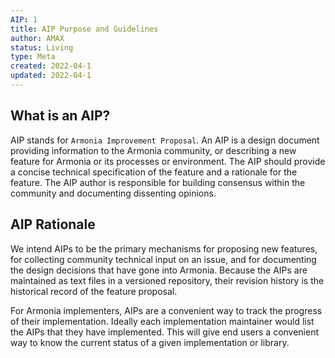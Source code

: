 ```yaml
---
AIP: 1
title: AIP Purpose and Guidelines
author: AMAX
status: Living
type: Meta
created: 2022-04-1
updated: 2022-04-1
---
```


## What is an AIP?

AIP stands for `Armonia Improvement Proposal`. An AIP is a design document providing information to the Armonia community, or describing a new feature for Armonia or its processes or environment. The AIP should provide a concise technical specification of the feature and a rationale for the feature. The AIP author is responsible for building consensus within the community and documenting dissenting opinions.

## AIP Rationale

We intend AIPs to be the primary mechanisms for proposing new features, for collecting community technical input on an issue, and for documenting the design decisions that have gone into Armonia. Because the AIPs are maintained as text files in a versioned repository, their revision history is the historical record of the feature proposal.

For Armonia implementers, AIPs are a convenient way to track the progress of their implementation. Ideally each implementation maintainer would list the AIPs that they have implemented. This will give end users a convenient way to know the current status of a given implementation or library.
